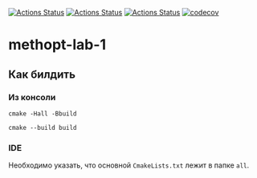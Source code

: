 [![Actions Status](https://github.com/Jovvik/methopt-lab-1/workflows/Windows/badge.svg)](https://github.com/Jovvik/methopt-lab-1/actions)
[![Actions Status](https://github.com/Jovvik/methopt-lab-1/workflows/Ubuntu/badge.svg)](https://github.com/Jovvik/methopt-lab-1/actions)
[![Actions Status](https://github.com/Jovvik/methopt-lab-1/workflows/Install/badge.svg)](https://github.com/Jovvik/methopt-lab-1/actions)
[![codecov](https://codecov.io/gh/Jovvik/methopt-lab-1/branch/master/graph/badge.svg?token=MY41M3TGE2)](https://codecov.io/gh/Jovvik/methopt-lab-1)

# methopt-lab-1

## Как билдить

### Из консоли

`cmake -Hall -Bbuild`

`cmake --build build`

### IDE

Необходимо указать, что основной `CmakeLists.txt` лежит в папке `all`.
